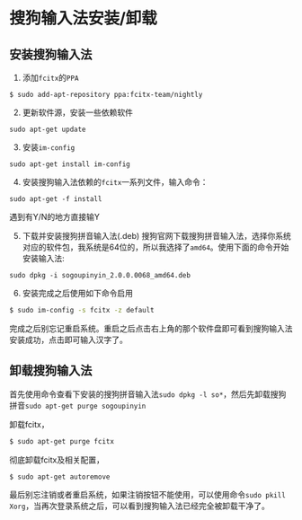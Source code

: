 #  搜狗输入法安装/卸载

## 安装搜狗输入法

1. 添加`fcitx`的`PPA`    
```
$ sudo add-apt-repository ppa:fcitx-team/nightly
```
2. 更新软件源，安装一些依赖软件    
```
sudo apt-get update
```
3. 安装`im-config`                 
```
sudo apt-get install im-config
```
4. 安装搜狗输入法依赖的`fcitx`一系列文件，输入命令：            
```
sudo apt-get -f install
```
遇到有Y/N的地方直接输Y        

5. 下载并安装搜狗拼音输入法(.deb)
 搜狗官网下载搜狗拼音输入法，选择你系统对应的软件包，我系统是64位的，所以我选择了`amd64`。使用下面的命令开始安装输入法:    
```
sudo dpkg -i sogoupinyin_2.0.0.0068_amd64.deb
```

6. 安装完成之后使用如下命令启用          
```bash
$ sudo im-config -s fcitx -z default
```
完成之后别忘记重启系统。重启之后点击右上角的那个软件盘即可看到搜狗输入法安装成功，点击即可输入汉字了。      

## 卸载搜狗输入法
首先使用命令查看下安装的搜狗拼音输入法`sudo dpkg -l so*`，然后先卸载搜狗拼音`sudo apt-get purge sogoupinyin`

卸载fcitx，

```bash
$ sudo apt-get purge fcitx
```

彻底卸载fcitx及相关配置，

```bash
$ sudo apt-get autoremove
```

最后别忘注销或者重启系统，如果注销按钮不能使用，可以使用命令`sudo pkill Xorg`，当再次登录系统之后，可以看到搜狗输入法已经完全被卸载干净了。

